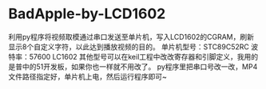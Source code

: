 # BadApple-by-LCD1602
利用py程序将视频取模通过串口发送至单片机，写入LCD1602的CGRAM，刷新显示8个自定义字符，以此达到播放视频的目的。
单片机型号：STC89C52RC    波特率：57600    LC1602
其他型号可以在keil工程中改改寄存器和引脚定义，我用的是普中的51开发板，如果你也一样就不用改了。
py程序里把串口号改一改，MP4文件路径指定好，单片机上电，然后运行程序即可~
